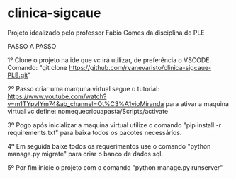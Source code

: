 # clinica-sigcaue

Projeto idealizado pelo professor Fabio Gomes da disciplina de PLE

PASSO A PASSO

1º Clone o projeto na ide que vc irá utilizar, de preferência o VSCODE. Comando: "git clone https://github.com/ryanevaristo/clinica-sigcaue-PLE.git"

2º Passo criar uma marquna virtual segue o tutorial: https://www.youtube.com/watch?v=m1TYpvIYm74&ab_channel=Ot%C3%A1vioMiranda
    para ativar a maquina virtual vc define: nomequecriouapasta/Scripts/activate
    
3º Pogo após inicializar a maquina virtual utilize o comando "pip install -r requirements.txt" para baixa todos os pacotes necessários.

4º  Em seguida  baixe todos os requerimentos use o comando "python manage.py migrate" para criar o banco de dados sql.

5º Por fim inicie o projeto com o comando "python manage.py runserver"

